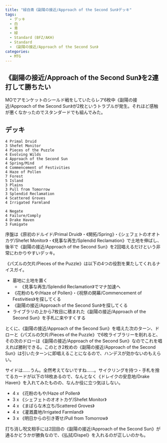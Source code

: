 ```yaml
---
title: "緑白青《副陽の接近/Approach of the Second Sun》デッキ"
tags:
  - デッキ
  - 白
  - 青
  - 緑
  - Standard (BFZ/AKH)
  - Standard
  - 《副陽の接近/Approach of the Second Sun》
categories:
  - MTG
---
```


## 《副陽の接近/Approach of the Second Sun》を2連打して勝ちたい

MOでアモンケットのシールド戦をしていたらレア6枚中《副陽の接近/Approach of the Second Sun》が2枚というトラブルが発生。それほど感触が悪くなかったのでスタンダードでも組んでみた。

<!-- more -->

## デッキ

```mtg-deck
4 Primal Druid
3 Shefet Monitor
4 Pieces of the Puzzle
4 Evolving Wilds
4 Approach of the Second Sun
4 Spring/Mind
4 Commencement of Festivities
4 Haze of Pollen
7 Forest
5 Island
3 Plains
3 Pull from Tomorrow
3 Splendid Reclamation
4 Scattered Groves
4 Irrigated Farmland

4 Negate
4 Failure/Comply
4 Drake Haven
3 Fumigate
```

序盤は《原初のドルイド/Primal Druid》・《開拓/Spring》・《シェフェトのオオトカゲ/Shefet Monitor》・《見事な再生/Splendid Reclamation》で土地を伸ばし、後半で《副陽の接近/Approach of the Second Sun》を2回唱えるだけという非常にわかりやすいデッキ。

《パズルの欠片/Pieces of the Puzzle》は以下の4つの役割を果たしてくれるナイスガイ。

  * 墓地に土地を置く
    * 《見事な再生/Splendid Reclamation》でマナ加速へ
  * 《花粉のもや/Haze of Pollen》・《祝祭の開幕/Commencement of Festivities》を探してくる
  * 《副陽の接近/Approach of the Second Sun》を探してくる
  * ライブラリの上から7枚目に積まれた《副陽の接近/Approach of the Second Sun》を手札に来やすくする

とくに、《副陽の接近/Approach of the Second Sun》を唱えた次のターン、ドローと《パズルの欠片/Pieces of the Puzzle》で6枚ライブラリーを削れると、その次のドローは《副陽の接近/Approach of the Second Sun》なのでこれを唱えれば勝利できる。このとき2枚めの《副陽の接近/Approach of the Second Sun》は引いたターンに即唱えることになるので、ハンデスが効かないのもえらい。

サイドは……うん。全然考えてないですね……。サイクリングを持つ・手札を捨てるカードが以下の18枚あるので、なんとなく《ドレイクの安息地/Drake Haven》を入れてみたものの、なんか役に立つ気はしない。

  * 4 x 《花粉のもや/Haze of Pollen》
  * 3 x 《シェフェトのオオトカゲ/Shefet Monitor》
  * 4 x 《まばらな木立ち/Scattered Groves》
  * 4 x 《灌漑農地/Irrigated Farmland》
  * 3 x 《明日からの引き寄せ/Pull from Tomorrow》

打ち消し呪文相手には2回目の《副陽の接近/Approach of the Second Sun》が通るかどうかが勝負なので、《払拭/Dispel》を入れるのが正しいのかも。
